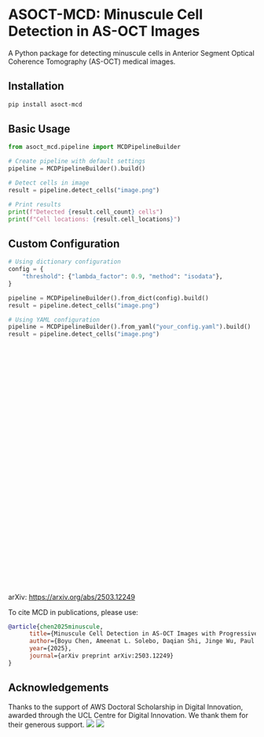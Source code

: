 # ASOCT-MCD: Minuscule Cell Detection in AS-OCT Images

A Python package for detecting minuscule cells in Anterior Segment Optical Coherence Tomography (AS-OCT) medical images.

## Installation

```bash
pip install asoct-mcd
```

## Basic Usage

```python
from asoct_mcd.pipeline import MCDPipelineBuilder

# Create pipeline with default settings
pipeline = MCDPipelineBuilder().build()

# Detect cells in image
result = pipeline.detect_cells("image.png")

# Print results
print(f"Detected {result.cell_count} cells")
print(f"Cell locations: {result.cell_locations}")
```

## Custom Configuration

```python
# Using dictionary configuration
config = {
    "threshold": {"lambda_factor": 0.9, "method": "isodata"},
}

pipeline = MCDPipelineBuilder().from_dict(config).build()
result = pipeline.detect_cells("image.png")
```

```python
# Using YAML configuration
pipeline = MCDPipelineBuilder().from_yaml("your_config.yaml").build()
result = pipeline.detect_cells("image.png")
```


## Model Storage and Management
Default Model Storage Locations
The ASOCT-MCD package automatically downloads and manages pre-trained models. Models are cached locally following standard ML library conventions:
Default Cache Directories
Linux/macOS:
```
~/.cache/asoct_mcd/models/
├── sam_vit_b_01ec64.pth              # SAM ViT-B segmentation model (~375MB)
└── spatial_attention_network.pth     # Cell classification model (~1MB)
```
Windows:
```
C:\Users\<username>\.cache\asoct_mcd\models\
├── sam_vit_b_01ec64.pth              # SAM ViT-B segmentation model (~375MB)
└── spatial_attention_network.pth     # Cell classification model (~1MB)
```

## Requirements
- Python >= 3.9
- See requirements.txt for full list

## Citation

arXiv: https://arxiv.org/abs/2503.12249

To cite MCD in publications, please use:

```bibtex
@article{chen2025minuscule,
      title={Minuscule Cell Detection in AS-OCT Images with Progressive Field-of-View Focusing}, 
      author={Boyu Chen, Ameenat L. Solebo, Daqian Shi, Jinge Wu, Paul Taylor},
      year={2025},
      journal={arXiv preprint arXiv:2503.12249}
}

```
## Acknowledgements
Thanks to the support of AWS Doctoral Scholarship in Digital Innovation, awarded through the UCL Centre for Digital Innovation. We thank them for their generous support.
![](readme_images/AWS.png)
![](readme_images/CDI.png)
